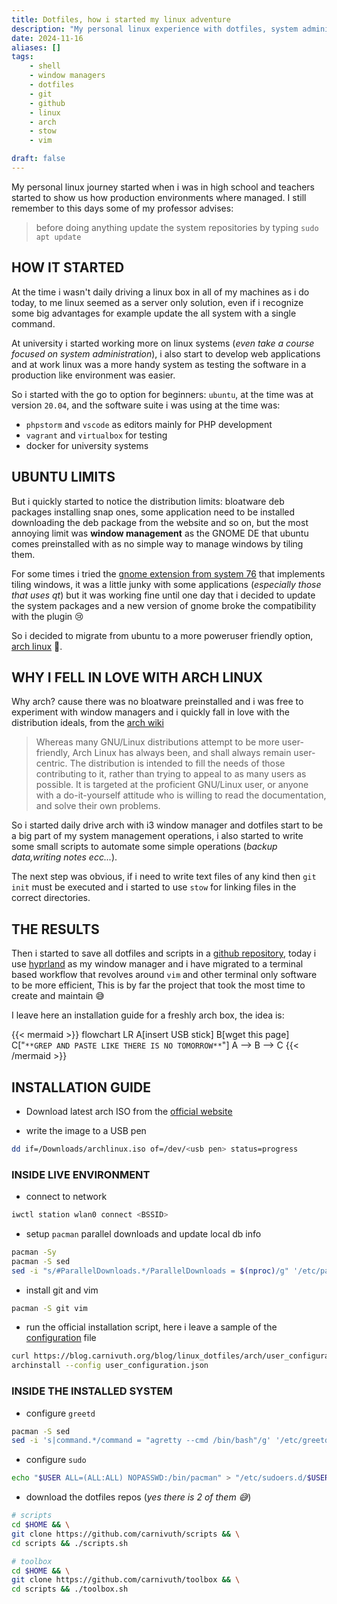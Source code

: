 ```yaml
---
title: Dotfiles, how i started my linux adventure
description: "My personal linux experience with dotfiles, system administration, and distro hopping"
date: 2024-11-16
aliases: []
tags:
    - shell
    - window managers
    - dotfiles
    - git
    - github
    - linux
    - arch
    - stow
    - vim

draft: false
---
```


My personal linux journey started when i was in high school and teachers started to show us how production environments where managed. I still remember to this days some of my professor advises:

> before doing anything update the system repositories by typing `sudo apt update`

## HOW IT STARTED

At the time i wasn't daily driving a linux box in all of my machines as i do today, to me linux seemed as a server only solution, even if i recognize some big advantages for example update the all system with a single command.

At university i started working more on linux systems (*even take a course focused on system administration*), i also start to develop web applications and at work linux was a more handy system as testing the software in a production like environment was easier.

So i started with the go to option for beginners: `ubuntu`, at the time was at version `20.04`, and the software suite i was using at the time was:

- `phpstorm` and `vscode` as editors mainly for PHP development
- `vagrant` and `virtualbox` for testing
- docker for university systems

## UBUNTU LIMITS

But i quickly started to notice the distribution limits: bloatware deb packages installing snap ones, some application need to be installed downloading the deb package from the website and so on, but the most annoying limit was **window management** as the GNOME DE that ubuntu comes preinstalled with as no simple way to manage windows by tiling them.

For some times i tried the [gnome extension from system 76](https://github.com/pop-os/shell) that implements tiling windows, it was a little junky with some applications (*especially those that uses qt*) but it was working fine until one day that i decided to update the system packages and a new version of gnome broke the compatibility with the plugin 😢

So i decided to migrate from ubuntu to a more poweruser friendly option, [arch linux](https://archlinux.org/) 💪.

## WHY I FELL IN LOVE WITH ARCH LINUX

Why arch? cause there was no bloatware preinstalled and i was free to experiment with window managers and i quickly fall in love with the distribution ideals, from the [arch wiki](https://wiki.archlinux.org/title/Arch_Linux#User_centrality)

> Whereas many GNU/Linux distributions attempt to be more user-friendly, Arch Linux has always been, and shall always remain user-centric. The distribution is intended to fill the needs of those contributing to it, rather than trying to appeal to as many users as possible. It is targeted at the proficient GNU/Linux user, or anyone with a do-it-yourself attitude who is willing to read the documentation, and solve their own problems.

So i started daily drive arch with i3 window manager and dotfiles start to be a big part of my system management operations, i also started to write some small scripts to automate some simple operations (*backup data,writing notes ecc...*).

The next step was obvious, if i need to write text files of any kind then `git init` must be executed and i started to use `stow` for linking files in the correct directories.

## THE RESULTS

Then i started to save all dotfiles and scripts in a  [github repository](https://github.com/carnivuth/scripts), today i use [hyprland](https://hyprland.org/) as my window manager and i have migrated to a terminal based workflow that revolves around `vim` and other terminal only software to be more efficient, This is by far the project that took the most time to create and maintain  😅

I leave here an installation guide for a freshly arch box, the idea is:

{{< mermaid >}}
flowchart LR
A[insert USB stick]
B[wget this page]
C["`**GREP AND PASTE LIKE THERE IS NO TOMORROW**`"]
A --> B --> C
{{< /mermaid >}}

## INSTALLATION GUIDE

- Download latest arch  ISO from the [official website](https://archlinux.org/download/)

- write the image to a USB pen

```bash
dd if=/Downloads/archlinux.iso of=/dev/<usb pen> status=progress
```

### INSIDE LIVE ENVIRONMENT

- connect to network

```bash
iwctl station wlan0 connect <BSSID>
```

- setup `pacman` parallel downloads and update local db info

```bash
pacman -Sy
pacman -S sed
sed -i "s/#ParallelDownloads.*/ParallelDownloads = $(nproc)/g" '/etc/pacman.conf'
```

- install git and vim

```bash
pacman -S git vim
```

- run the official installation script, here i leave a sample of the [configuration](arch/user_configuration.json) file

```bash
curl https://blog.carnivuth.org/blog/linux_dotfiles/arch/user_configuration.json > user_configuration.json
archinstall --config user_configuration.json
```

### INSIDE THE INSTALLED SYSTEM

- configure `greetd`

```bash
pacman -S sed
sed -i 's|command.*/command = "agretty --cmd /bin/bash"/g' '/etc/greetd/config.toml'
```

- configure `sudo`

```bash
echo "$USER ALL=(ALL:ALL) NOPASSWD:/bin/pacman" > "/etc/sudoers.d/$USER"
```

- download the dotfiles repos (*yes there is 2 of them 😅*)

```bash
# scripts
cd $HOME && \
git clone https://github.com/carnivuth/scripts && \
cd scripts && ./scripts.sh

# toolbox
cd $HOME && \
git clone https://github.com/carnivuth/toolbox && \
cd scripts && ./toolbox.sh
```
